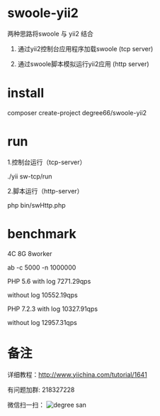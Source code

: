 # swoole-yii2
两种思路将swoole 与 yii2 结合 

1. 通过yii2控制台应用程序加载swoole (tcp server)

2. 通过swoole脚本模拟运行yii2应用 (http server)

# install
composer create-project degree66/swoole-yii2

# run
1.控制台运行（tcp-server）

./yii sw-tcp/run

2.脚本运行（http-server）

php bin/swHttp.php

# benchmark
4C 8G 8worker

ab -c 5000 -n 1000000

PHP 5.6
with log 7271.29qps 

without log 10552.19qps

PHP 7.2.3
with log 10327.91qps
 
without log 12957.31qps

# 备注
详细教程：http://www.yiichina.com/tutorial/1641

有问题加群: 218327228

微信扫一扫：
![degree san](https://raw.githubusercontent.com/degree66/swoole-yii2/master/web/pay.png)



